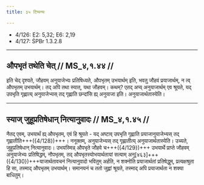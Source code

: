 ```yaml
---
title: ३५ टिप्पन्यः

---
```

- 4/126: E2: 5,32; E6: 2,19
- 4/127: ŚPBr 1.3.2.8

____________________________________________


## औपभृतं तथेति चेत् // MS_४,१.४४ //

इति चेद् दृश्यते, जौहवम् अनुयाजेभ्यः प्रतिषिध्यते, औपभृतम् उभयार्थम् इति, भवतु जौहवं प्रयाजार्थम्, न त्व् औपभृतम् उभयार्थम्। तद् अपि तथा स्यात्, यथा जौहवम्। कथम्? एतद् अप्य् अनुयाजार्थम् एव श्रूयते, यद् उपभृति गृह्णात्य् अनुयाजेभ्यस् तद् गृह्णाति छन्दांसि ह्य् अनुयाजा इति। अनुयाजार्थतास्येति।


____________________________________________


## स्याज् जुहूप्रतिषेधान् नित्यानुवादः // MS_४,१.४५ //

नैतद् एवम्, उभयार्थं ह्य् औपभृतम्, एवं हि श्रूयते - यद् अष्टाव् उपभृति गृह्णाति प्रयाजानुयाजेभ्यस् तद् गृह्णातीति+++({4/128})+++। ननूक्तम्, अनुयाजेभ्यस् तद् गृह्णातीत्य् अनुयाजार्थतास्येति। उच्यते, जुहूप्रतिषेधान् नित्यानुवादः। उभयस्मिन्न् औपभृते जौहवे च+++({4/129})+++ उभयार्थे प्राप्ते जौहवम् अनुयाजेभ्यः प्रतिषिद्धम्, नौपभृतम्, तद् औपभृतस्योभयार्थतायां सत्याम् अनु[४६३]+++({4/130})+++याजार्थतावचनं नित्यानुवादो भवितुम् अर्हति, न शक्नोति प्रयाजार्थतां प्रतिषेद्धुम्, प्रत्यक्षश्रुता हि सा, तस्माद् औपभृतम् उभयार्थम्। समानयनं च ततो जुह्वां श्रूयते, तस्माद् अपि प्रयाजार्थता न शक्या बाधितुम्।
